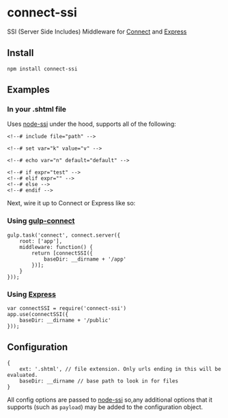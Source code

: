 connect-ssi
===========

SSI (Server Side Includes) Middleware for [Connect] and [Express]

## Install

    npm install connect-ssi

## Examples

### In your .shtml file

Uses [node-ssi] under the hood, supports all of the following:


    <!--# include file="path" -->

    <!--# set var="k" value="v" -->

    <!--# echo var="n" default="default" -->

    <!--# if expr="test" -->
    <!--# elif expr="" -->
    <!--# else -->
    <!--# endif -->

Next, wire it up to Connect or Express like so:

### Using [gulp-connect]

    gulp.task('connect', connect.server({
        root: ['app'],
        middleware: function() {
            return [connectSSI({
                baseDir: __dirname + '/app'
            })];
        }
    }));


### Using [Express]
    var connectSSI = require('connect-ssi')
    app.use(connectSSI({
        baseDir: __dirname + '/public'
    }));

## Configuration

    {
        ext: '.shtml', // file extension. Only urls ending in this will be evaluated.
        baseDir: __dirname // base path to look in for files
    }

All config options are passed to [node-ssi] so,any additional options that it supports
(such as `payload`) may be added to the configuration object.

[Connect]: http://senchalabs.github.com/connect
[Express]: http://expressjs.com/
[gulp-connect]: https://github.com/avevlad/gulp-connect
[node-ssi]: https://github.com/yanni4night/node-ssi
